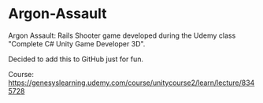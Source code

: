 # Argon-Assault
Argon Assault: Rails Shooter game developed during the Udemy class "Complete C# Unity Game Developer 3D".

Decided to add this to GitHub just for fun.

Course: https://genesyslearning.udemy.com/course/unitycourse2/learn/lecture/8345728
